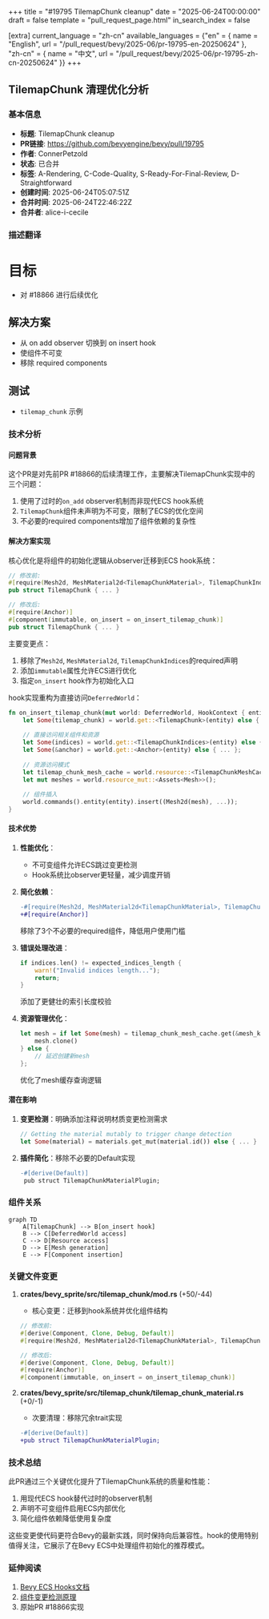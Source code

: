 +++
title = "#19795 TilemapChunk cleanup"
date = "2025-06-24T00:00:00"
draft = false
template = "pull_request_page.html"
in_search_index = false

[extra]
current_language = "zh-cn"
available_languages = {"en" = { name = "English", url = "/pull_request/bevy/2025-06/pr-19795-en-20250624" }, "zh-cn" = { name = "中文", url = "/pull_request/bevy/2025-06/pr-19795-zh-cn-20250624" }}
+++

## TilemapChunk 清理优化分析

### 基本信息
- **标题**: TilemapChunk cleanup
- **PR链接**: https://github.com/bevyengine/bevy/pull/19795
- **作者**: ConnerPetzold
- **状态**: 已合并
- **标签**: A-Rendering, C-Code-Quality, S-Ready-For-Final-Review, D-Straightforward
- **创建时间**: 2025-06-24T05:07:51Z
- **合并时间**: 2025-06-24T22:46:22Z
- **合并者**: alice-i-cecile

### 描述翻译
# 目标
- 对 #18866 进行后续优化

## 解决方案
  - 从 on add observer 切换到 on insert hook
  - 使组件不可变
  - 移除 required components

## 测试
- `tilemap_chunk` 示例

### 技术分析

#### 问题背景
这个PR是对先前PR #18866的后续清理工作，主要解决TilemapChunk实现中的三个问题：
1. 使用了过时的`on_add` observer机制而非现代ECS hook系统
2. `TilemapChunk`组件未声明为不可变，限制了ECS的优化空间
3. 不必要的required components增加了组件依赖的复杂性

#### 解决方案实现
核心优化是将组件的初始化逻辑从observer迁移到ECS hook系统：

```rust
// 修改前:
#[require(Mesh2d, MeshMaterial2d<TilemapChunkMaterial>, TilemapChunkIndices, Anchor)]
pub struct TilemapChunk { ... }

// 修改后:
#[require(Anchor)]
#[component(immutable, on_insert = on_insert_tilemap_chunk)]
pub struct TilemapChunk { ... }
```

主要变更点：
1. 移除了`Mesh2d`, `MeshMaterial2d`, `TilemapChunkIndices`的required声明
2. 添加`immutable`属性允许ECS进行优化
3. 指定`on_insert` hook作为初始化入口

hook实现重构为直接访问`DeferredWorld`：

```rust
fn on_insert_tilemap_chunk(mut world: DeferredWorld, HookContext { entity, .. }: HookContext) {
    let Some(tilemap_chunk) = world.get::<TilemapChunk>(entity) else { ... };
    
    // 直接访问相关组件和资源
    let Some(indices) = world.get::<TilemapChunkIndices>(entity) else { ... };
    let Some(&anchor) = world.get::<Anchor>(entity) else { ... };
    
    // 资源访问模式
    let tilemap_chunk_mesh_cache = world.resource::<TilemapChunkMeshCache>();
    let mut meshes = world.resource_mut::<Assets<Mesh>>();
    
    // 组件插入
    world.commands().entity(entity).insert((Mesh2d(mesh), ...));
}
```

#### 技术优势
1. **性能优化**：
   - 不可变组件允许ECS跳过变更检测
   - Hook系统比observer更轻量，减少调度开销

2. **简化依赖**：
   ```diff
   -#[require(Mesh2d, MeshMaterial2d<TilemapChunkMaterial>, TilemapChunkIndices, Anchor)]
   +#[require(Anchor)]
   ```
   移除了3个不必要的required组件，降低用户使用门槛

3. **错误处理改进**：
   ```rust
   if indices.len() != expected_indices_length {
       warn!("Invalid indices length...");
       return;
   }
   ```
   添加了更健壮的索引长度校验

4. **资源管理优化**：
   ```rust
   let mesh = if let Some(mesh) = tilemap_chunk_mesh_cache.get(&mesh_key) {
       mesh.clone()
   } else {
       // 延迟创建新mesh
   };
   ```
   优化了mesh缓存查询逻辑

#### 潜在影响
1. **变更检测**：明确添加注释说明材质变更检测需求
   ```rust
   // Getting the material mutably to trigger change detection
   let Some(material) = materials.get_mut(material.id()) else { ... }
   ```
2. **插件简化**：移除不必要的Default实现
   ```diff
   -#[derive(Default)]
    pub struct TilemapChunkMaterialPlugin;
   ```

### 组件关系
```mermaid
graph TD
    A[TilemapChunk] --> B[on_insert hook]
    B --> C[DeferredWorld access]
    C --> D[Resource access]
    D --> E[Mesh generation]
    E --> F[Component insertion]
```

### 关键文件变更

1. **crates/bevy_sprite/src/tilemap_chunk/mod.rs** (+50/-44)
   - 核心变更：迁移到hook系统并优化组件结构
   ```rust
   // 修改前:
   #[derive(Component, Clone, Debug, Default)]
   #[require(Mesh2d, MeshMaterial2d<TilemapChunkMaterial>, TilemapChunkIndices, Anchor)]
   
   // 修改后:
   #[derive(Component, Clone, Debug, Default)]
   #[require(Anchor)]
   #[component(immutable, on_insert = on_insert_tilemap_chunk)]
   ```

2. **crates/bevy_sprite/src/tilemap_chunk/tilemap_chunk_material.rs** (+0/-1)
   - 次要清理：移除冗余trait实现
   ```diff
   -#[derive(Default)]
   +pub struct TilemapChunkMaterialPlugin;
   ```

### 技术总结
此PR通过三个关键优化提升了TilemapChunk系统的质量和性能：
1. 用现代ECS hook替代过时的observer机制
2. 声明不可变组件启用ECS内部优化
3. 简化组件依赖降低使用复杂度

这些变更使代码更符合Bevy的最新实践，同时保持向后兼容性。hook的使用特别值得关注，它展示了在Bevy ECS中处理组件初始化的推荐模式。

### 延伸阅读
1. [Bevy ECS Hooks文档](https://docs.rs/bevy_ecs/latest/bevy_ecs/lifecycle/index.html)
2. [组件变更检测原理](https://bevy-cheatbook.github.io/programming/change-detection.html)
3. 原始PR #18866实现